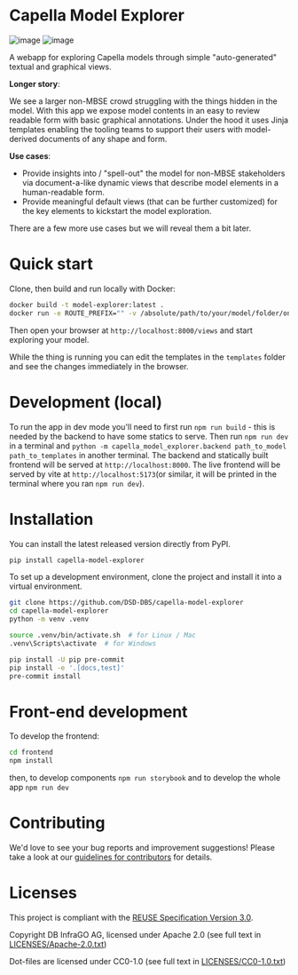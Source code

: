 <!--
 ~ Copyright DB InfraGO AG and contributors
 ~ SPDX-License-Identifier: Apache-2.0
 -->

# Capella Model Explorer

![image](https://github.com/DSD-DBS/capella-model-explorer/actions/workflows/build-test-publish.yml/badge.svg)
![image](https://github.com/DSD-DBS/capella-model-explorer/actions/workflows/lint.yml/badge.svg)

A webapp for exploring Capella models through simple "auto-generated" textual and graphical views.

**Longer story**:

We see a larger non-MBSE crowd struggling with the things hidden in the model. With this app we expose model contents in an easy to review readable form with basic graphical annotations. Under the hood it uses Jinja templates enabling the tooling teams to support their users with model-derived documents of any shape and form.

**Use cases**:

- Provide insights into / "spell-out" the model for non-MBSE stakeholders via document-a-like dynamic views that describe model elements in a human-readable form.
- Provide meaningful default views (that can be further customized) for the key elements to kickstart the model exploration.

There are a few more use cases but we will reveal them a bit later.

# Quick start

Clone, then build and run locally with Docker:

```bash
docker build -t model-explorer:latest .
docker run -e ROUTE_PREFIX="" -v /absolute/path/to/your/model/folder/on/host:/model -v $(pwd)/templates:/views -p 8000:8000 model-explorer
```

Then open your browser at `http://localhost:8000/views` and start exploring your model.

While the thing is running you can edit the templates in the `templates` folder and see the changes immediately in the browser.

# Development (local)

To run the app in dev mode you'll need to first run `npm run build` - this is needed by the backend to have some statics to serve. Then run `npm run dev` in a terminal and `python -m capella_model_explorer.backend path_to_model path_to_templates` in another terminal. The backend and statically built frontend will be served at `http://localhost:8000`. The live frontend will be served by vite at `http://localhost:5173`(or similar, it will be printed in the terminal where you ran `npm run dev`).

# Installation

You can install the latest released version directly from PyPI.

```sh
pip install capella-model-explorer
```

To set up a development environment, clone the project and install it into a
virtual environment.

```sh
git clone https://github.com/DSD-DBS/capella-model-explorer
cd capella-model-explorer
python -m venv .venv

source .venv/bin/activate.sh  # for Linux / Mac
.venv\Scripts\activate  # for Windows

pip install -U pip pre-commit
pip install -e '.[docs,test]'
pre-commit install
```

# Front-end development

To develop the frontend:

```bash
cd frontend
npm install
```

then, to develop components `npm run storybook` and to develop the whole app `npm run dev`

# Contributing

We'd love to see your bug reports and improvement suggestions! Please take a
look at our [guidelines for contributors](CONTRIBUTING.md) for details.

# Licenses

This project is compliant with the
[REUSE Specification Version 3.0](https://git.fsfe.org/reuse/docs/src/commit/d173a27231a36e1a2a3af07421f5e557ae0fec46/spec.md).

Copyright DB InfraGO AG, licensed under Apache 2.0 (see full text in
[LICENSES/Apache-2.0.txt](LICENSES/Apache-2.0.txt))

Dot-files are licensed under CC0-1.0 (see full text in
[LICENSES/CC0-1.0.txt](LICENSES/CC0-1.0.txt))
